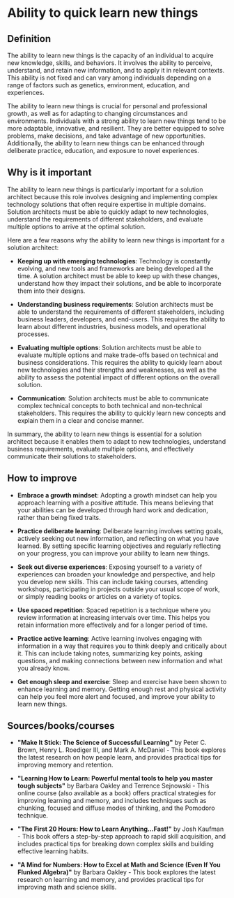 # Ability to quick learn new things

## Definition

The ability to learn new things is the capacity of an individual to acquire new knowledge, skills, and behaviors. It involves the ability to perceive, understand, and retain new information, and to apply it in relevant contexts. This ability is not fixed and can vary among individuals depending on a range of factors such as genetics, environment, education, and experiences.

The ability to learn new things is crucial for personal and professional growth, as well as for adapting to changing circumstances and environments. Individuals with a strong ability to learn new things tend to be more adaptable, innovative, and resilient. They are better equipped to solve problems, make decisions, and take advantage of new opportunities. Additionally, the ability to learn new things can be enhanced through deliberate practice, education, and exposure to novel experiences.

## Why is it important

The ability to learn new things is particularly important for a solution architect because this role involves designing and implementing complex technology solutions that often require expertise in multiple domains. Solution architects must be able to quickly adapt to new technologies, understand the requirements of different stakeholders, and evaluate multiple options to arrive at the optimal solution.

Here are a few reasons why the ability to learn new things is important for a solution architect:

- **Keeping up with emerging technologies**: Technology is constantly evolving, and new tools and frameworks are being developed all the time. A solution architect must be able to keep up with these changes, understand how they impact their solutions, and be able to incorporate them into their designs.

- **Understanding business requirements**: Solution architects must be able to understand the requirements of different stakeholders, including business leaders, developers, and end-users. This requires the ability to learn about different industries, business models, and operational processes.

- **Evaluating multiple options**: Solution architects must be able to evaluate multiple options and make trade-offs based on technical and business considerations. This requires the ability to quickly learn about new technologies and their strengths and weaknesses, as well as the ability to assess the potential impact of different options on the overall solution.

- **Communication**: Solution architects must be able to communicate complex technical concepts to both technical and non-technical stakeholders. This requires the ability to quickly learn new concepts and explain them in a clear and concise manner.

In summary, the ability to learn new things is essential for a solution architect because it enables them to adapt to new technologies, understand business requirements, evaluate multiple options, and effectively communicate their solutions to stakeholders.

## How to improve

- **Embrace a growth mindset**: Adopting a growth mindset can help you approach learning with a positive attitude. This means believing that your abilities can be developed through hard work and dedication, rather than being fixed traits.

- **Practice deliberate learning**: Deliberate learning involves setting goals, actively seeking out new information, and reflecting on what you have learned. By setting specific learning objectives and regularly reflecting on your progress, you can improve your ability to learn new things.

- **Seek out diverse experiences**: Exposing yourself to a variety of experiences can broaden your knowledge and perspective, and help you develop new skills. This can include taking courses, attending workshops, participating in projects outside your usual scope of work, or simply reading books or articles on a variety of topics.

- **Use spaced repetition**: Spaced repetition is a technique where you review information at increasing intervals over time. This helps you retain information more effectively and for a longer period of time.

- **Practice active learning**: Active learning involves engaging with information in a way that requires you to think deeply and critically about it. This can include taking notes, summarizing key points, asking questions, and making connections between new information and what you already know.

- **Get enough sleep and exercise**: Sleep and exercise have been shown to enhance learning and memory. Getting enough rest and physical activity can help you feel more alert and focused, and improve your ability to learn new things.

## Sources/books/courses

- **"Make It Stick: The Science of Successful Learning"** by Peter C. Brown, Henry L. Roediger III, and Mark A. McDaniel - This book explores the latest research on how people learn, and provides practical tips for improving memory and retention.

- **"Learning How to Learn: Powerful mental tools to help you master tough subjects"** by Barbara Oakley and Terrence Sejnowski - This online course (also available as a book) offers practical strategies for improving learning and memory, and includes techniques such as chunking, focused and diffuse modes of thinking, and the Pomodoro technique.

- **"The First 20 Hours: How to Learn Anything...Fast!"** by Josh Kaufman - This book offers a step-by-step approach to rapid skill acquisition, and includes practical tips for breaking down complex skills and building effective learning habits.

- **"A Mind for Numbers: How to Excel at Math and Science (Even If You Flunked Algebra)"** by Barbara Oakley - This book explores the latest research on learning and memory, and provides practical tips for improving math and science skills.

